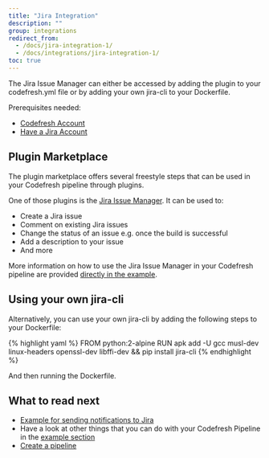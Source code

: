 ```yaml
---
title: "Jira Integration"
description: ""
group: integrations
redirect_from:
  - /docs/jira-integration-1/
  - /docs/integrations/jira-integration-1/
toc: true
---
```

The Jira Issue Manager can either be accessed by adding the plugin to your codefresh.yml file or by adding your own jira-cli to your Dockerfile.

Prerequisites needed:
* [Codefresh Account](https://codefresh.io/docs/docs/getting-started/create-a-codefresh-account/)
* [Have a Jira Account](https://www.atlassian.com/software/jira)

## Plugin Marketplace

The plugin marketplace offers several freestyle steps that can be used in your Codefresh pipeline through plugins.

One of those plugins is the [Jira Issue Manager](https://codefresh.io/steps/step/codefreshdemo%2Fjira-issue-manager). It can be used to:
* Create a Jira issue
* Comment on existing Jira issues
* Change the status of an issue e.g. once the build is successful
* Add a description to your issue
* And more

More information on how to use the Jira Issue Manager in your Codefresh pipeline are provided [directly in the example]({{site.baseurl}}/docs/yaml-examples/examples/sending-the-notification-to-jira/).


## Using your own jira-cli

Alternatively, you can use your own jira-cli by adding the following steps to your Dockerfile:

{% highlight yaml %}
FROM python:2-alpine
RUN apk add -U gcc musl-dev linux-headers openssl-dev libffi-dev && pip install jira-cli
{% endhighlight %}

And then running the Dockerfile.

## What to read next

* [Example for sending notifications to Jira]({{site.baseurl}}/docs/yaml-examples/examples/sending-the-notification-to-jira/)
* Have a look at other things that you can do with your Codefresh Pipeline in the [example section]({{site.baseurl}}/docs/yaml-examples/examples/)
* [Create a pipeline]({{site.baseurl}}/docs/configure-ci-cd-pipeline/pipelines/)